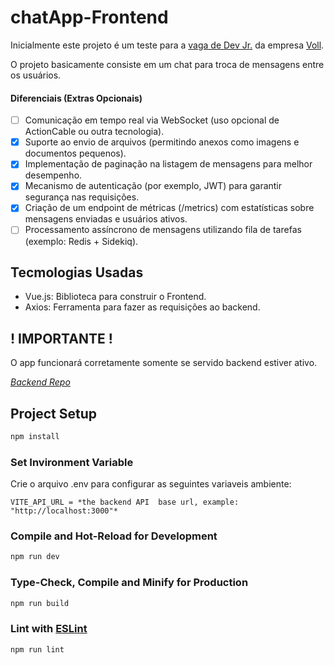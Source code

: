 # chatApp-Frontend

Inicialmente este projeto é um teste para a [vaga de Dev Jr.](https://github.com/rhuantac/vaga-dev-voll) da empresa [Voll](https://vollsolutions.com.br/).

O projeto basicamente consiste em um chat para troca de mensagens entre os usuários.

#### Diferenciais (Extras Opcionais)

- [ ] Comunicação em tempo real via WebSocket (uso opcional de ActionCable ou outra tecnologia).
- [x] Suporte ao envio de arquivos (permitindo anexos como imagens e documentos pequenos).
- [x] Implementação de paginação na listagem de mensagens para melhor desempenho.
- [x] Mecanismo de autenticação (por exemplo, JWT) para garantir segurança nas requisições.
- [x] Criação de um endpoint de métricas (/metrics) com estatísticas sobre mensagens enviadas e usuários ativos.
- [ ] Processamento assíncrono de mensagens utilizando fila de tarefas (exemplo: Redis + Sidekiq).

## Tecmologias Usadas
- Vue.js: Biblioteca para construir o Frontend.
- Axios: Ferramenta para fazer as requisições ao backend.

## **! IMPORTANTE !**

O app funcionará corretamente somente se servido backend estiver ativo.

*[Backend Repo](https://github.com/JoaoYamaguti/chatApp-backend)*

## Project Setup

```sh
npm install
```

### Set Invironment Variable 

Crie o arquivo .env para configurar as seguintes variaveis ambiente:

```
VITE_API_URL = *the backend API  base url, example: "http://localhost:3000"*
```

### Compile and Hot-Reload for Development

```sh
npm run dev
```

### Type-Check, Compile and Minify for Production

```sh
npm run build
```

### Lint with [ESLint](https://eslint.org/)

```sh
npm run lint
```
